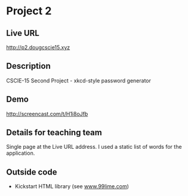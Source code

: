 # Project 2

## Live URL
<http://p2.dougcscie15.xyz>

## Description
CSCIE-15 Second Project - xkcd-style password generator

## Demo
http://screencast.com/t/H1i8oJfb

## Details for teaching team
Single page at the Live URL address.  I used a static list of words for the
application.

## Outside code
* Kickstart HTML library (see www.99lime.com)
